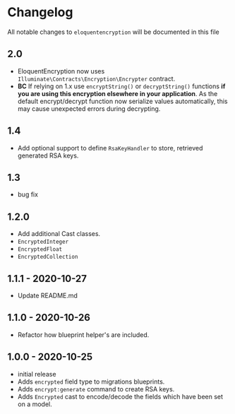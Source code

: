 # Changelog

All notable changes to `eloquentencryption` will be documented in this file

## 2.0
- EloquentEncryption now uses `Illuminate\Contracts\Encryption\Encrypter` contract.
- **BC** If relying on 1.x use `encryptString()` or `decryptString()` functions **if you are using this encryption elsewhere in your application**. As the default encrypt/decrypt function now serialize values automatically, this may cause unexpected errors during decrypting.

## 1.4
- Add optional support to define `RsaKeyHandler` to store, retrieved generated RSA keys.

## 1.3
- bug fix

## 1.2.0 
- Add additional Cast classes.
- `EncryptedInteger` 
- `EncryptedFloat`
- `EncryptedCollection`

## 1.1.1 - 2020-10-27
- Update README.md

## 1.1.0 - 2020-10-26
- Refactor how blueprint helper's are included.

## 1.0.0 - 2020-10-25

- initial release
- Adds `encrypted` field type to migrations blueprints.
- Adds `encrypt:generate` command to create RSA keys.
- Adds `Encrypted` cast to encode/decode the fields which have been set on a model.
